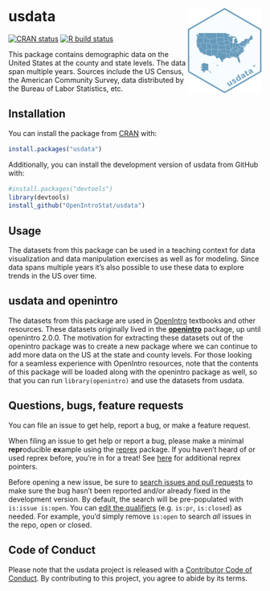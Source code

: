 
<!-- README.md is generated from README.Rmd. Please edit that file -->

# usdata <a href="https://openintrostat.github.io/usdata"><img src="man/figures/usdata-hex.png" align="right" height="170" /></a>

<!-- badges: start -->

[![CRAN
status](https://www.r-pkg.org/badges/version/usdata)](https://CRAN.R-project.org/package=usdata)
[![R build
status](https://github.com/OpenIntroStat/usdata/workflows/R-CMD-check/badge.svg)](https://github.com/OpenIntroStat/usdata/actions)
<!-- badges: end -->

This package contains demographic data on the United States at the
county and state levels. The data span multiple years. Sources include
the US Census, the American Community Survey, data distributed by the
Bureau of Labor Statistics, etc.

## Installation

You can install the package from [CRAN](https://CRAN.R-project.org)
with:

``` r
install.packages("usdata")
```

Additionally, you can install the development version of usdata from
GitHub with:

``` r
#install.packages("devtools")
library(devtools)
install_github("OpenIntroStat/usdata")
```

## Usage

The datasets from this package can be used in a teaching context for
data visualization and data manipulation exercises as well as for
modeling. Since data spans multiple years it’s also possible to use
these data to explore trends in the US over time.

## usdata and openintro

The datasets from this package are used in
[OpenIntro](https://www.openintro.org/) textbooks and other resources.
These datasets originally lived in the
[**openintro**](http://openintrostat.github.io/openintro/) package, up
until openintro 2.0.0. The motivation for extracting these datasets out
of the openintro package was to create a new package where we can
continue to add more data on the US at the state and county levels. For
those looking for a seamless experience with OpenIntro resources, note
that the contents of this package will be loaded along with the
openintro package as well, so that you can run `library(openintro)` and
use the datasets from usdata.

## Questions, bugs, feature requests

You can file an issue to get help, report a bug, or make a feature
request.

When filing an issue to get help or report a bug, please make a minimal
**repr**oducible **ex**ample using the
[reprex](https://reprex.tidyverse.org/) package. If you haven’t heard of
or used reprex before, you’re in for a treat\! See
[here](https://www.tidyverse.org/help/) for additional reprex pointers.

Before opening a new issue, be sure to [search issues and pull
requests](https://github.com/openintrostat/usdata/issues) to make sure
the bug hasn’t been reported and/or already fixed in the development
version. By default, the search will be pre-populated with `is:issue
is:open`. You can [edit the
qualifiers](https://help.github.com/articles/searching-issues-and-pull-requests/)
(e.g. `is:pr`, `is:closed`) as needed. For example, you’d simply remove
`is:open` to search *all* issues in the repo, open or closed.

## Code of Conduct

Please note that the usdata project is released with a [Contributor Code
of
Conduct](https://contributor-covenant.org/version/2/0/CODE_OF_CONDUCT.html).
By contributing to this project, you agree to abide by its terms.
